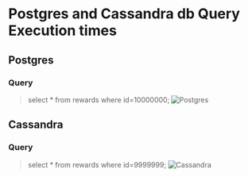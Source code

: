 # Postgres and Cassandra db Query Execution times
## Postgres
### Query
>select * from rewards where id=10000000;
![Postgres](https://imgur.com/o6dEF8x.png)

## Cassandra
### Query
>select * from rewards where id=9999999;
![Cassandra](https://imgur.com/8bXKtPI.png)